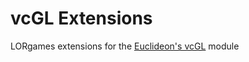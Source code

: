 # vcGL Extensions
LORgames extensions for the [Euclideon's vcGL](https://github.com/Euclideon/vaultclient/tree/master/vcGL) module
